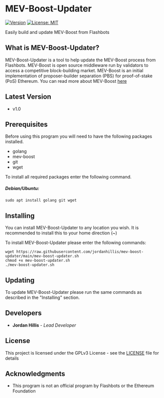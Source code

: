 # MEV-Boost-Updater

[![Version](https://img.shields.io/badge/Version-v1.0-green)](https://github.com/jordanhillis/mev-boost-updater)
[![License: MIT](https://img.shields.io/badge/license-GPL-green)](https://www.gnu.org/licenses/gpl-3.0.en.html)

Easily build and update MEV-Boost from Flashbots

## What is MEV-Boost-Updater?

MEV-Boost-Updater is a tool to help update the MEV-Boost process from Flashbots. MEV-Boost is open source middleware run by validators to access a competitive block-building market. MEV-Boost is an initial implementation of proposer-builder separation (PBS) for proof-of-stake (PoS) Ethereum. You can read more about MEV-Boost [here](https://github.com/flashbots/mev-boost)

## Latest Version

* v1.0

## Prerequisites

Before using this program you will need to have the following packages installed.
* golang
* mev-boost
* git
* wget

To install all required packages enter the following command.

##### Debian/Ubuntu:

```
sudo apt install golang git wget
```

## Installing

You can install MEV-Boost-Updater to any location you wish. It is recommended to install this to your home direction (~)

To install MEV-Boost-Updater please enter the following commands:

```
wget https://raw.githubusercontent.com/jordanhillis/mev-boost-updater/main/mev-boost-updater.sh
chmod +x mev-boost-updater.sh
./mev-boost-updater.sh
```

## Updating

To update MEV-Boost-Updater please run the same commands as described in the "Installing" section.


## Developers

* **Jordan Hillis** - *Lead Developer*

## License

This project is licensed under the GPLv3 License - see the [LICENSE](LICENSE) file for details

## Acknowledgments

* This program is not an official program by Flashbots or the Ethereum Foundation


